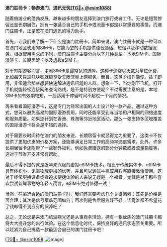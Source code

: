 **澳门註冊卡：畅游澳门，通讯无忧[[TG💪+ @esim1088](https://t.me/s/esim1088)]**

随着旅游业的蓬勃发展，越来越多的朋友选择到澳门旅行或者工作。无论是短暂停留还是长期居住，拥有一张适合自己的手机卡或流量卡都是非常重要的事情。而澳门註冊卡，正是您在澳门通讯的得力助手。

首先，让我们来了解一下什么是澳门註冊卡。简单来说，澳门註冊卡就是一种可以在澳门地区使用的SIM卡，它能为您的手机提供语音通话、短信以及移动数据服务。根据使用需求的不同，澳门註冊卡主要分为以下几种类型：本地SIM卡、国际漫游卡、长期居留卡以及虚拟eSIM卡。

对于短期游客而言，本地SIM卡是最常见的选择。这种卡通常以天数为单位计费，比如每天只需几块钱就能享受无限流量上网服务。而且，这类卡操作简便，插卡即用，非常适合那些想要快速解决通讯问题的人群。想象一下，当你刚下飞机，打开手机就能轻松连接网络查询路线，是不是特别方便呢？不过需要注意的是，本地SIM卡的有效期较短，一般适用于停留时间不超过一个月的情况。

再来看看国际漫游卡，这是专门为经常出国的人士设计的一款产品。通过这种方式，您可以避免高昂的国际漫游费用，同时还能享受到与当地用户相同的网络速度和服务质量。如果您计划在香港、珠海等邻近地区活动，那么一张支持多区域覆盖的国际漫游卡将会是不错的选择。

对于需要长时间待在澳门的朋友来说，长期居留卡就显得尤为重要了。这类卡不仅提供了更加优惠的价格方案，还能够满足日常工作的高频率通信需求。此外，许多长期居留卡还附带了一些额外福利，例如免费赠送的部分分钟数或者流量额度等，这对于节省开支非常有帮助。

最后不得不提的就是近年来兴起的虚拟eSIM卡技术。相比于传统实体卡，eSIM卡具有体积小、无需物理更换的优势，并且可以通过手机应用程序直接激活使用。这对于经常更换设备或者追求便捷体验的人来说无疑是一个福音。尤其是对于那些喜欢尝试新鲜事物的年轻人而言，eSIM卡绝对值得一试！

当然，在挑选合适的澳门註冊卡时，我们还需要考虑几个关键因素：首先是价格是否合理；其次是信号覆盖范围如何；再次则是售后服务好不好。毕竟谁都不希望花了钱却得不到应有的保障吧？

总之，无论您是来澳门旅游观光还是从事商务活动，拥有一张优质的澳门註冊卡都将大大提升您的出行体验。在这个信息化时代，保持良好的通讯状态至关重要。所以赶紧为自己挑选一款最适合自己的澳门註冊卡吧！

[[TG💪+ @esim1088](https://t.me/s/esim1088) ![Image](https://i.postimg.cc/4NQfJmqS/Snipaste-2025-05-13-00-14-12.png)]